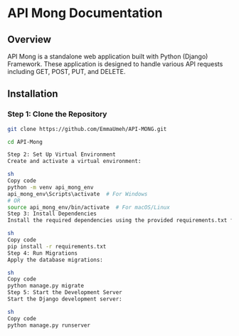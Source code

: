 # API Mong Documentation

## Overview
API Mong is a standalone web application built with Python (Django) Framework. These application is designed to handle various API requests including GET, POST, PUT, and DELETE.

## Installation

### Step 1: Clone the Repository
```sh
git clone https://github.com/EmmaUmeh/API-MONG.git

cd API-Mong

Step 2: Set Up Virtual Environment
Create and activate a virtual environment:

sh
Copy code
python -m venv api_mong_env
api_mong_env\Scripts\activate  # For Windows
# OR
source api_mong_env/bin/activate  # For macOS/Linux
Step 3: Install Dependencies
Install the required dependencies using the provided requirements.txt file:

sh
Copy code
pip install -r requirements.txt
Step 4: Run Migrations
Apply the database migrations:

sh
Copy code
python manage.py migrate
Step 5: Start the Development Server
Start the Django development server:

sh
Copy code
python manage.py runserver

